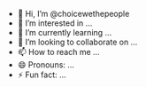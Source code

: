 - 👋 Hi, I’m @choicewethepeople
- 👀 I’m interested in ...
- 🌱 I’m currently learning ...
- 💞️ I’m looking to collaborate on ...
- 📫 How to reach me ...
- 😄 Pronouns: ...
- ⚡ Fun fact: ...

<!---
choicewethepeople/choicewethepeople is a ✨ special ✨ repository because its `README.md` (this file) appears on your GitHub profile.
You can click the Preview link to take a look at your changes.
--->
